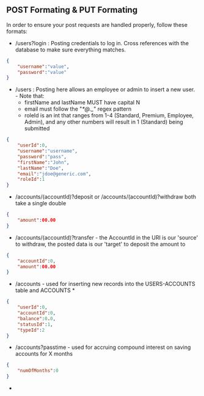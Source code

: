 ## POST Formating & PUT Formating
In order to ensure your post requests are handled properly, follow these formats:

* /users?login : Posting credentials to log in. Cross references with the database to make sure everything matches.
```json
{
	"username":"value",
	"password":"value"
}
```
* /users : Posting here allows an employee or admin to insert a new user.  - Note that:
  * firstName and lastName MUST have capital N 
  * email must follow the "_*@_*._*" regex pattern 
  * roleId is an int that ranges from 1-4 (Standard, Premium, Employee, Admin), and any other numbers will result in 1 (Standard) being submitted
```json
{
    "userId":0,
    "username":"username",
    "password":"pass",
    "firstName":"John",
    "lastName":"Doe",
    "email":"jdoe@generic.com",
    "roleId":1
}
```
* /accounts/(accountId)?deposit or /accounts/(accountId)?withdraw both take a single double 
```json
{
    "amount":00.00
}
```
* /accounts/(accountId)?transfer - the AccountId in the URI is our 'source' to withdraw, the posted data is our 'target' to deposit the amount to
```json
{
	"accountId":0,
    "amount":00.00
}
```
* /accounts -  used for inserting new records into the USERS-ACCOUNTS table and ACCOUNTS
  *
```json
{
    "userId":0,
    "accountId":0,
    "balance":0.0,
    "statusId":1,
    "typeId":2
}
```
* /accounts?passtime  - used for accruing compound interest on saving accounts for X months
```json
{
    "numOfMonths":0
}
```
*